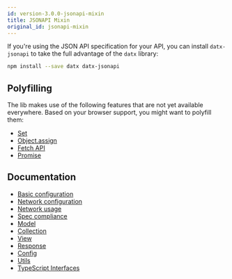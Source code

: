 ```yaml
---
id: version-3.0.0-jsonapi-mixin
title: JSONAPI Mixin
original_id: jsonapi-mixin
---
```


If you're using the JSON API specification for your API, you can install `datx-jsonapi` to take the full advantage of the `datx` library:

```bash
npm install --save datx datx-jsonapi
```

## Polyfilling

The lib makes use of the following features that are not yet available everywhere. Based on your browser support, you might want to polyfill them:

- [Set](https://developer.mozilla.org/en-US/docs/Web/JavaScript/Reference/Global_Objects/Set)
- [Object.assign](https://developer.mozilla.org/en-US/docs/Web/JavaScript/Reference/Global_Objects/Object/assign)
- [Fetch API](https://developer.mozilla.org/en-US/docs/Web/API/Fetch_API)
- [Promise](https://developer.mozilla.org/en-US/docs/Web/JavaScript/Reference/Global_Objects/Promise)

## Documentation

- [Basic configuration](../jsonapi/jsonapi-basic-configuration)
- [Network configuration](../jsonapi/jsonapi-network-configuration)
- [Network usage](../jsonapi/jsonapi-network-usage)
- [Spec compliance](../jsonapi/jsonapi-spec-compliance)
- [Model](../jsonapi/jsonapi-model)
- [Collection](../jsonapi/jsonapi-collection)
- [View](../jsonapi/jsonapi-view)
- [Response](../jsonapi/jsonapi-response)
- [Config](../jsonapi/jsonapi-config)
- [Utils](../jsonapi/json-api-utils)
- [TypeScript Interfaces](../jsonapi/jsonapi-typescript-interfaces)
